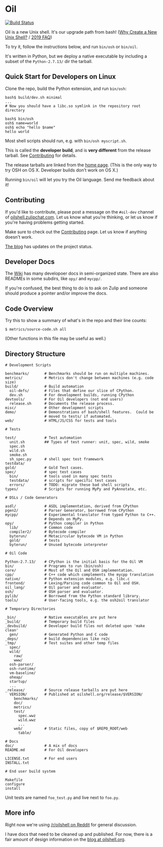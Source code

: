 Oil
===

[![Build
Status](https://travis-ci.org/oilshell/oil.svg)](https://travis-ci.org/oilshell/oil)

Oil is a new Unix shell.  It's our upgrade path from bash!  ([Why
Create a New Unix Shell?][why] / [2019 FAQ][faq])

[why]: https://www.oilshell.org/blog/2018/01/28.html
[faq]: https://www.oilshell.org/blog/2019/06/17.html

To try it, follow the instructions below, and run `bin/osh` or `bin/oil`.

It's written in Python, but we deploy a native executable by including a subset
of the `Python-2.7.13/` dir the tarball.

Quick Start for Developers on Linux
-----------------------------------

Clone the repo, build the Python extension, and run `bin/osh`:

    bash$ build/dev.sh minimal
    ...
    # Now you should have a libc.so symlink in the repository root directory

    bash$ bin/osh
    osh$ name=world
    osh$ echo "hello $name"
    hello world

Most shell scripts should run, e.g. with `bin/osh myscript.sh`.

This is called the **developer build**, and is **very different** from the
release tarball.  See [Contributing][] for details.

The release tarballs are linked from the [home
page](https://www.oilshell.org/).  (This is the only way to try OSH on OS X.
Developer builds don't work on OS X.)

Running `bin/oil` will let you try the Oil language.  Send me feedback about
it!

Contributing
------------

If you'd like to contribute, please post a message on the `#oil-dev` channel of
[oilshell.zulipchat.com][].  Let us know what you're thinking, or let us know
if you're having problems getting started.

Make sure to check out the [Contributing][] page.  Let us know if anything
doesn't work.

[The blog][blog] has updates on the project status.

[Contributing]: https://github.com/oilshell/oil/wiki/Contributing
[oilshell.zulipchat.com]: https://oilshell.zulipchat.com/
[blog]: http://www.oilshell.org/blog/

Developer Docs
--------------

The [Wiki](https://github.com/oilshell/oil/wiki) has many developoer docs in
semi-organized state.  There are also READMEs in some subdirs, like `opy/`
and `mycpp/`.

If you're confused, the best thing to do is to ask on Zulip and someone
should produce a pointer and/or improve the docs.

Code Overview
-------------

Try this to show a summary of what's in the repo and their line counts:

    $ metrics/source-code.sh all

(Other functions in this file may be useful as well.)

Directory Structure
-------------------

    # Development Scripts

    benchmarks/       # Benchmarks should be run on multiple machines.
    metrics/          # Metrics don't change between machines (e.g. code size)
    build/            # Build automation
      oil-defs/       # Files that define our slice of CPython.
      dev.sh          # For development builds, running CPython
    devtools/         # For Oil developers (not end users)
      release.sh      # Documents the release process.
    misc/             # Other development scripts
    demo/             # Demonstrations of bash/shell features.  Could be
                      # moved to tests/ if automated.
    web/              # HTML/JS/CSS for tests and tools

    # Tests

    test/             # Test automation
      unit.sh         ## Types of test runner: unit, spec, wild, smoke
      spec.sh
      wild.sh
      smoke.sh
      sh_spec.py      # shell spec test framework
    testdata/
    gold/             # Gold Test cases.
    spec/             # spec test cases
      bin/            # tools used in many spec tests
      testdata/       # scripts for specific test cases
      errors/         # TODO: migrate these bad shell scripts
    types/            # Scripts for running MyPy and PyAnnotate, etc.

    # DSLs / Code Generators

    asdl/             # ASDL implementation, derived from CPython
    pgen2/            # Parser Generator, borrowed from CPython
    mycpp/            # Experimental translator from typed Python to C++.
                      # Depends on MyPy.
    opy/              # Python compiler in Python
      lib/            # Common code
      compiler2/      # Bytecode compiler
      byterun/        # Metacircular bytecode VM in Python
      gold/           # tests
      byterun/        # Unused bytecode interpreter

    # Oil Code

    Python-2.7.13/    # CPython is the initial basis for the Oil VM
    bin/              # Programs to run (bin/osh)
    core/             # Most of the Oil and OSH implementation.
    cpp/              # C++ code which complements the mycpp translation
    native/           # Python extension modules, e.g. libc.c
    frontend/         # Lexing/Parsing code common to Oil and OSH.
    oil_lang/         # Oil parser and evaluator.
    osh/              # OSH parser and evaluator.
    pylib/            # Borrowed from the Python standard library.
    tools/            # User-facing tools, e.g. the osh2oil translator

    # Temporary Directories

    _bin/             # Native executables are put here
    _build/           # Temporary build files
    _devbuild/        # Developer build files not deleted upon 'make clean'
      gen/            # Generated Python and C code
    _deps/            # build dependencies like re2c
    _tmp/             # Test suites and other temp files
      spec/
      wild/
        raw/
        www/
      osh-parser/
      osh-runtime/
      vm-baseline/
      oheap/
      startup/
      ...
    _release/         # Source release tarballs are put here
      VERSION/        # Published at oilshell.org/release/$VERSION/
        benchmarks/
        doc/
        metrics/
        test/
          spec.wwz
          wild.wwz
          ...
        web/          # Static files, copy of $REPO_ROOT/web
          table/

    # Docs
    doc/              # A mix of docs
    README.md         # For Oil developers

    LICENSE.txt       # For end users
    INSTALL.txt

    # End user build system

    Makefile
    configure
    install

Unit tests are named `foo_test.py` and live next to `foo.py`.

More info
---------

Right now we're using
[/r/oilshell on Reddit](https://www.reddit.com/r/oilshell/) for general discussion.


I have docs that need to be cleaned up and published.  For now, there is a fair
amount of design information on
the [blog at oilshell.org](http://www.oilshell.org/blog/).


